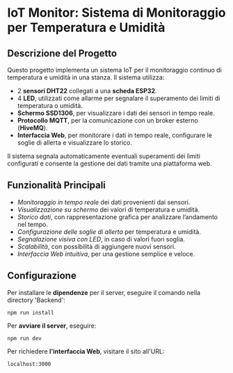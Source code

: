 # IoT Monitor: Sistema di Monitoraggio per Temperatura e Umidità

## Descrizione del Progetto

Questo progetto implementa un sistema IoT per il monitoraggio continuo di temperatura e umidità in una stanza. Il sistema utilizza:

- 2 **sensori DHT22** collegati a una **scheda ESP32**.
- 4 **LED**, utilizzati come allarme per segnalare il superamento dei limiti di temperatura o umidità.
- **Schermo SSD1306**, per visualizzare i dati dei sensori in tempo reale.
- **Protocollo MQTT**, per la comunicazione con un broker esterno (**HiveMQ**).
- **Interfaccia Web**, per monitorare i dati in tempo reale, configurare le soglie di allerta e visualizzare lo storico.

Il sistema segnala automaticamente eventuali superamenti dei limiti configurati e consente la gestione dei dati tramite una piattaforma web.

## Funzionalità Principali

- _Monitoraggio in tempo reale_ dei dati provenienti dai sensori.
- _Visualizzazione su schermo_ dei valori di temperatura e umidità.
- _Storico dati_, con rappresentazione grafica per analizzare l’andamento nel tempo.
- _Configurazione delle soglie di allerta_ per temperatura e umidità.
- _Segnalazione visiva con LED_, in caso di valori fuori soglia.
- _Scalabilità_, con possibilità di aggiungere nuovi sensori.
- _Interfaccia Web intuitiva_, per una gestione semplice e veloce.

## Configurazione

Per installare le **dipendenze** per il server, eseguire il comando nella directory 'Backend':
```node
npm run install
```
Per **avviare il server**, eseguire:
```node
npm run dev
```
Per richiedere **l'interfaccia Web**, visitare il sito all'URL:
```node
localhost:3000
```